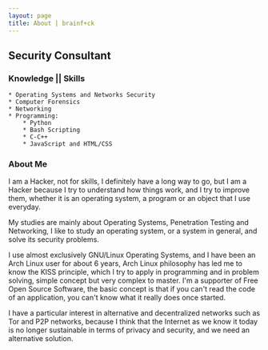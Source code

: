 ```yaml
---
layout: page
title: About | brainf+ck
---
```


## Security Consultant


### Knowledge || Skills

    * Operating Systems and Networks Security
    * Computer Forensics
    * Networking
    * Programming:
        * Python
        * Bash Scripting
        * C-C++
        * JavaScript and HTML/CSS


### About Me

I am a Hacker, not for skills, I definitely have a long way to go, but I am a Hacker because I try to understand how things work, and I try to improve them, whether it is an operating system, a program or an object that I use everyday.

My studies are mainly about Operating Systems, Penetration Testing and Networking, I like to study an operating system, or a system in general, and solve its security problems.

I use almost exclusively GNU/Linux Operating Systems, and I have been an Arch Linux user for about 6 years, Arch Linux philosophy has led me to know the KISS principle, which I try to apply in programming and in problem solving, simple concept but very complex to master.
I'm a supporter of Free Open Source Software, the basic concept is that if you can't read the code of an application, you can't know what it really does once started.

I have a particular interest in alternative and decentralized networks such as Tor and P2P networks, because I think that the Internet as we know it today is no longer sustainable in terms of privacy and security, and we need an alternative solution.
